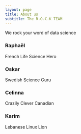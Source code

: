 ```yaml
---
layout: page
title: About us
subtitle: The R.O.C.K TEAM
---
```


We rock your word of data science

### Raphaël

French Life Science Hero

### Oskar

Swedish Science Guru

### Celinna

Crazily Clever Canadian

### Karim

Lebanese Linux Lion 
